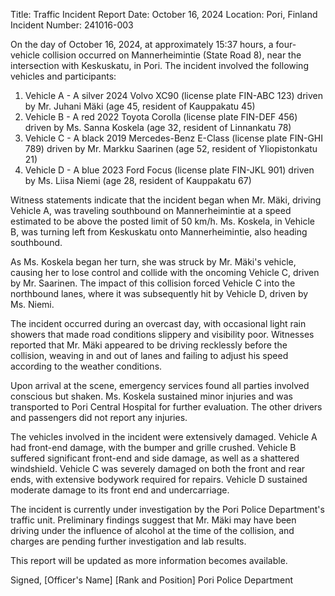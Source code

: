  Title: Traffic Incident Report
Date: October 16, 2024
Location: Pori, Finland
Incident Number: 241016-003

On the day of October 16, 2024, at approximately 15:37 hours, a four-vehicle collision occurred on Mannerheimintie (State Road 8), near the intersection with Keskuskatu, in Pori. The incident involved the following vehicles and participants:

1. Vehicle A - A silver 2024 Volvo XC90 (license plate FIN-ABC 123) driven by Mr. Juhani Mäki (age 45, resident of Kauppakatu 45)
2. Vehicle B - A red 2022 Toyota Corolla (license plate FIN-DEF 456) driven by Ms. Sanna Koskela (age 32, resident of Linnankatu 78)
3. Vehicle C - A black 2019 Mercedes-Benz E-Class (license plate FIN-GHI 789) driven by Mr. Markku Saarinen (age 52, resident of Yliopistonkatu 21)
4. Vehicle D - A blue 2023 Ford Focus (license plate FIN-JKL 901) driven by Ms. Liisa Niemi (age 28, resident of Kauppakatu 67)

Witness statements indicate that the incident began when Mr. Mäki, driving Vehicle A, was traveling southbound on Mannerheimintie at a speed estimated to be above the posted limit of 50 km/h. Ms. Koskela, in Vehicle B, was turning left from Keskuskatu onto Mannerheimintie, also heading southbound.

As Ms. Koskela began her turn, she was struck by Mr. Mäki's vehicle, causing her to lose control and collide with the oncoming Vehicle C, driven by Mr. Saarinen. The impact of this collision forced Vehicle C into the northbound lanes, where it was subsequently hit by Vehicle D, driven by Ms. Niemi.

The incident occurred during an overcast day, with occasional light rain showers that made road conditions slippery and visibility poor. Witnesses reported that Mr. Mäki appeared to be driving recklessly before the collision, weaving in and out of lanes and failing to adjust his speed according to the weather conditions.

Upon arrival at the scene, emergency services found all parties involved conscious but shaken. Ms. Koskela sustained minor injuries and was transported to Pori Central Hospital for further evaluation. The other drivers and passengers did not report any injuries.

The vehicles involved in the incident were extensively damaged. Vehicle A had front-end damage, with the bumper and grille crushed. Vehicle B suffered significant front-end and side damage, as well as a shattered windshield. Vehicle C was severely damaged on both the front and rear ends, with extensive bodywork required for repairs. Vehicle D sustained moderate damage to its front end and undercarriage.

The incident is currently under investigation by the Pori Police Department's traffic unit. Preliminary findings suggest that Mr. Mäki may have been driving under the influence of alcohol at the time of the collision, and charges are pending further investigation and lab results.

This report will be updated as more information becomes available.

Signed,
[Officer's Name]
[Rank and Position]
Pori Police Department
